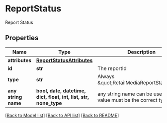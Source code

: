# ReportStatus

Report Status

## Properties
Name | Type | Description | Notes
------------ | ------------- | ------------- | -------------
**attributes** | [**ReportStatusAttributes**](ReportStatusAttributes.md) |  | 
**id** | **str** | The reportId | 
**type** | **str** | Always \&quot;RetailMediaReportStatus\&quot; | 
**any string name** | **bool, date, datetime, dict, float, int, list, str, none_type** | any string name can be used but the value must be the correct type | [optional]

[[Back to Model list]](../README.md#documentation-for-models) [[Back to API list]](../README.md#documentation-for-api-endpoints) [[Back to README]](../README.md)



